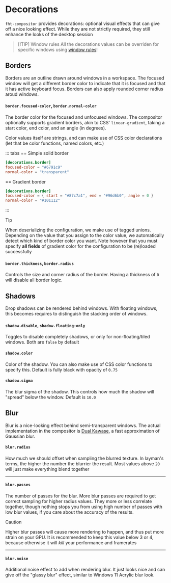 # Decorations

`fht-compositor` provides decorations: optional visual effects that can give off a nice looking effect. While they are not strictly required, they
still enhance the looks of the desktop session

> [!TIP] Window rules
> All the decorations values can be overriden for specific windows using [window rules](/configuration/window-rules)!

## Borders

Borders are an outline drawn around windows in a workspace. The focused window will get a different border color to indicate that it is focused and that
it has active keyboard focus. Borders can also apply rounded corner radius aroud windows.

#### `border.focused-color`, `border.normal-color`

The border color for the focused and unfocused windows. The compositor optionally supports gradient borders, akin to CSS' `linear-gradient`, taking a
start color, end color, and an angle (in degrees).

Color values itself are strings, and can make use of CSS color declarations (let that be color functions, named colors, etc.)

::: tabs
== Simple solid border
```toml
[decorations.border]
focused-color = "#6791c9"
normal-color = "transparent"
```
== Gradient border
```toml
[decorations.border]
focused-color = { start = "#87c7a1", end = "#96d6b0", angle = 0 }
normal-color = "#101112"
```
:::

> [!TIP]
> When deserializing the configuration, we make use of tagged unions. Depending on the value that you assign to the color value, we automatically
> detect which kind of border color you want. Note however that you must specify **all fields** of gradient color for the configuration to be
> (re)loaded successfully

#### `border.thickness`, `border.radius`

Controls the size and corner radius of the border. Having a thickness of `0` will disable all border logic.

## Shadows

Drop shadows can be rendered behind windows. With floating windows, this becomes requires to distinguish the stacking order of windows.

#### `shadow.disable`, `shadow.floating-only`

Toggles to disable completely shadows, or only for non-floating/tiled windows. Both are `false` by default

#### `shadow.color`

Color of the shadow. You can also make use of CSS color functions to specify this. Default is fully black with opacity of `0.75`

#### `shadow.sigma`

The blur sigma of the shadow. This controls how much the shadow will "spread" below the window. Default is `10.0`

## Blur

Blur is a nice-looking effect behind semi-transparent windows. The actual implementation in the compositor is
[Dual Kawase](https://www.intel.com/content/www/us/en/developer/articles/technical/an-investigation-of-fast-real-time-gpu-based-image-blur-algorithms.html),
a fast approximation of Gaussian blur.

#### `blur.radius`

How much we should offset when sampling the blurred texture. In layman's terms, the higher the number the blurrier the result. Most values
above `20` will just make everything blend together

---

#### `blur.passes`

The number of passes for the blur. More blur passes are required to get correct sampling for higher radius values. They more or less correlate together,
though nothing stops you from using high number of passes with low blur values, if you care about the accuracy of the results.

> [!CAUTION]
> Higher blur passes will cause more rendering to happen, and thus put more strain on your GPU. It is recommended to keep this value below
> 3 or 4, because otherwise it will *kill* your performance and framerates

---

#### `blur.noise`

Additional noise effect to add when rendering blur. It just looks nice and can give off the "glassy blur" effect, similar to Windows 11 Acrylic
blur look.
